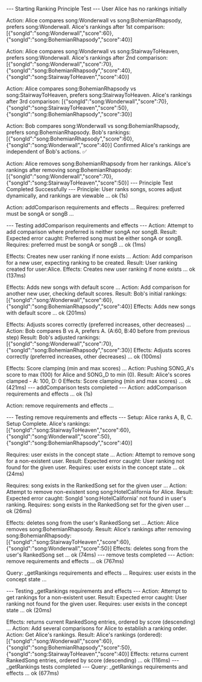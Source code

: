 --- Starting Ranking Principle Test ---
User Alice has no rankings initially

Action: Alice compares song:Wonderwall vs song:BohemianRhapsody, prefers song:Wonderwall.
Alice's rankings after 1st comparison: \[{"songId":"song:Wonderwall","score":60},{"songId":"song:BohemianRhapsody","score":40}]

Action: Alice compares song:Wonderwall vs song:StairwayToHeaven, prefers song:Wonderwall.
Alice's rankings after 2nd comparison: \[{"songId":"song:Wonderwall","score":70},{"songId":"song:BohemianRhapsody","score":40},{"songId":"song:StairwayToHeaven","score":40}]

Action: Alice compares song:BohemianRhapsody vs song:StairwayToHeaven, prefers song:StairwayToHeaven.
Alice's rankings after 3rd comparison: \[{"songId":"song:Wonderwall","score":70},{"songId":"song:StairwayToHeaven","score":50},{"songId":"song:BohemianRhapsody","score":30}]

Action: Bob compares song:Wonderwall vs song:BohemianRhapsody, prefers song:BohemianRhapsody.
Bob's rankings: \[{"songId":"song:BohemianRhapsody","score":60},{"songId":"song:Wonderwall","score":40}]
Confirmed Alice's rankings are independent of Bob's actions. ✅

Action: Alice removes song:BohemianRhapsody from her rankings.
Alice's rankings after removing song:BohemianRhapsody: \[{"songId":"song:Wonderwall","score":70},{"songId":"song:StairwayToHeaven","score":50}]
--- Principle Test Completed Successfully ---
Principle: User ranks songs, scores adjust dynamically, and rankings are viewable ... ok (1s)

Action: addComparison requirements and effects ...
  Requires: preferred must be songA or songB ...

--- Testing addComparison requirements and effects ---
Action: Attempt to add comparison where preferred is neither songA nor songB.
Result: Expected error caught: Preferred song must be either songA or songB.
  Requires: preferred must be songA or songB ... ok (1ms)

  Effects: Creates new user ranking if none exists ...
Action: Add comparison for a new user, expecting ranking to be created.
Result: User ranking created for user:Alice.
  Effects: Creates new user ranking if none exists ... ok (137ms)

  Effects: Adds new songs with default score ...
Action: Add comparison for another new user, checking default scores.
Result: Bob's initial rankings: \[{"songId":"song:Wonderwall","score":60},{"songId":"song:BohemianRhapsody","score":40}]
  Effects: Adds new songs with default score ... ok (201ms)

  Effects: Adjusts scores correctly (preferred increases, other decreases) ...
Action: Bob compares B vs A, prefers A. (A:60, B:40 before from previous step)
Result: Bob's adjusted rankings: \[{"songId":"song:Wonderwall","score":70},{"songId":"song:BohemianRhapsody","score":30}]
  Effects: Adjusts scores correctly (preferred increases, other decreases) ... ok (100ms)

  Effects: Score clamping (min and max scores) ...
Action: Pushing SONG_A's score to max (100) for Alice and SONG_D to min (0).
Result: Alice's scores clamped - A: 100, D: 0
  Effects: Score clamping (min and max scores) ... ok (421ms)
--- addComparison tests completed ---
Action: addComparison requirements and effects ... ok (1s)

Action: remove requirements and effects ...

--- Testing remove requirements and effects ---
Setup: Alice ranks A, B, C.
Setup Complete. Alice's rankings: \[{"songId":"song:StairwayToHeaven","score":60},{"songId":"song:Wonderwall","score":50},{"songId":"song:BohemianRhapsody","score":40}]

  Requires: user exists in the concept state ...
Action: Attempt to remove song for a non-existent user.
Result: Expected error caught: User ranking not found for the given user.
  Requires: user exists in the concept state ... ok (24ms)

  Requires: song exists in the RankedSong set for the given user ...
Action: Attempt to remove non-existent song song:HotelCalifornia for Alice.
Result: Expected error caught: SongId 'song:HotelCalifornia' not found in user's ranking.
  Requires: song exists in the RankedSong set for the given user ... ok (26ms)

  Effects: deletes song from the user's RankedSong set ...
Action: Alice removes song:BohemianRhapsody.
Result: Alice's rankings after removing song:BohemianRhapsody: \[{"songId":"song:StairwayToHeaven","score":60},{"songId":"song:Wonderwall","score":50}]
  Effects: deletes song from the user's RankedSong set ... ok (74ms)
--- remove tests completed ---
Action: remove requirements and effects ... ok (767ms)

Query: _getRankings requirements and effects ...
  Requires: user exists in the concept state ...

--- Testing _getRankings requirements and effects ---
Action: Attempt to get rankings for a non-existent user.
Result: Expected error caught: User ranking not found for the given user.
  Requires: user exists in the concept state ... ok (20ms)

  Effects: returns current RankedSong entries, ordered by score (descending) ...
Action: Add several comparisons for Alice to establish a ranking order.
Action: Get Alice's rankings.
Result: Alice's rankings (ordered): \[{"songId":"song:Wonderwall","score":60},{"songId":"song:BohemianRhapsody","score":50},{"songId":"song:StairwayToHeaven","score":40}]
  Effects: returns current RankedSong entries, ordered by score (descending) ... ok (116ms)
--- _getRankings tests completed ---
Query: _getRankings requirements and effects ... ok (677ms)

